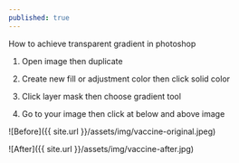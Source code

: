 ```yaml
---
published: true
---
```


How to achieve transparent gradient in photoshop

1. Open image then duplicate

2. Create new fill or adjustment color then click solid color

3. Click layer mask then choose gradient tool

4. Go to your image then click at below and above image


![Before]({{ site.url }}/assets/img/vaccine-original.jpeg)


![After]({{ site.url }}/assets/img/vaccine-after.jpg)
